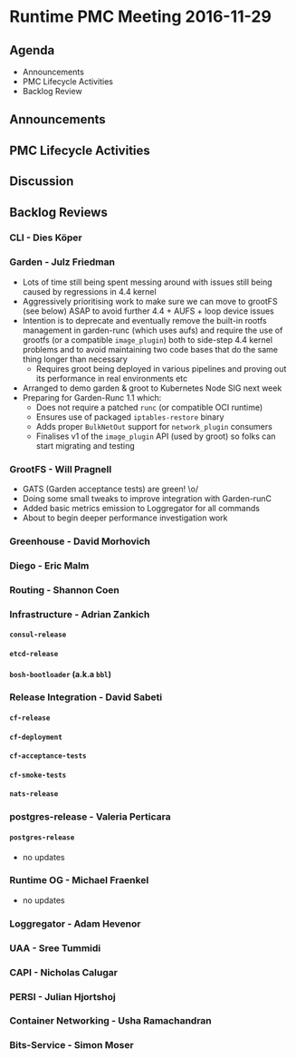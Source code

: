 # Runtime PMC Meeting 2016-11-29

## Agenda

* Announcements
* PMC Lifecycle Activities
* Backlog Review

## Announcements


## PMC Lifecycle Activities


## Discussion


## Backlog Reviews

### CLI - Dies Köper

### Garden - Julz Friedman

 - Lots of time still being spent messing around with issues still being caused by regressions in 4.4 kernel
 - Aggressively prioritising work to make sure we can move to grootFS (see below) ASAP to avoid further 4.4 + AUFS + loop device issues
 - Intention is to deprecate and eventually remove the built-in rootfs management in garden-runc (which uses aufs) and require the use of grootfs (or a compatible `image_plugin`) both to side-step 4.4 kernel problems and to avoid maintaining two code bases that do the same thing longer than necessary
    - Requires groot being deployed in various pipelines and proving out its performance in real environments etc
 - Arranged to demo garden & groot to Kubernetes Node SIG next week
 - Preparing for Garden-Runc 1.1 which:
    - Does not require a patched `runc` (or compatible OCI runtime)
    - Ensures use of packaged `iptables-restore` binary
    - Adds proper `BulkNetOut` support for `network_plugin` consumers
    - Finalises v1 of the `image_plugin` API (used by groot) so folks can start migrating and testing

### GrootFS - Will Pragnell

- GATS (Garden acceptance tests) are green! \o/
- Doing some small tweaks to improve integration with Garden-runC
- Added basic metrics emission to Loggregator for all commands
- About to begin deeper performance investigation work

### Greenhouse - David Morhovich

### Diego - Eric Malm

### Routing - Shannon Coen

### Infrastructure - Adrian Zankich

#### `consul-release`

#### `etcd-release`

#### `bosh-bootloader` (a.k.a `bbl`)

### Release Integration - David Sabeti

#### `cf-release`

#### `cf-deployment`

#### `cf-acceptance-tests`

#### `cf-smoke-tests`

#### `nats-release`

### postgres-release - Valeria Perticara

#### `postgres-release`

- no updates

### Runtime OG - Michael Fraenkel
- no updates

### Loggregator - Adam Hevenor

### UAA - Sree Tummidi

### CAPI - Nicholas Calugar

### PERSI - Julian Hjortshoj

### Container Networking - Usha Ramachandran

### Bits-Service - Simon Moser
